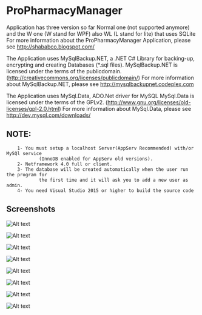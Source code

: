 # ProPharmacyManager
Application has three version so far Normal one (not
supported anymore) and the W one (W stand for WPF) also WL (L stand for lite) that uses SQLite
For more information about the ProPharmacyManager Application, please see 
http://shababco.blogspot.com/ 

The Application uses MySqlBackup.NET, a .NET C#
Library for backing-up, encrypting and creating Databases (*.sql files).
MySqlBackup.NET is licensed under the terms of the publicdomain. (http://creativecommons.org/licenses/publicdomain/)
For more information about MySqlBackup.NET,
please see http://mysqlbackupnet.codeplex.com

The Application uses MySql.Data, ADO.Net driver for MySQL
MySql.Data is licensed under the terms of the GPLv2. (http://www.gnu.org/licenses/old-licenses/gpl-2.0.html)
For more information about MySql.Data,
please see http://dev.mysql.com/downloads/

## NOTE:
		1- You must setup a localhost Server(AppServ Recommended) with/or MySQl service
        		(InnoDB enabled for AppServ old versions).
		2- Netframework 4.0 full or client.
		3- The database will be created automatically when the user run the program for
        		the first time and it will ask you to add a new user as admin.
		4- You need Visual Studio 2015 or higher to build the source code

## Screenshots

![Alt text](https://3.bp.blogspot.com/-knHED8v6F3g/WJ9bJ04sn5I/AAAAAAAABC4/E_0s_dMNU4g9Dq8BiNY0P4b1WxRX1wk6gCLcB/s320/Capture01.PNG "Database config window for the first time")

![Alt text](https://3.bp.blogspot.com/-RCoQ_TtckRc/WJ9bJ0QGAGI/AAAAAAAABCw/NXeoeJmVHeIaEz9gWf1KuMJoexYjvz1xgCLcB/s320/Capture02.PNG "Upgrade from an old version window")

![Alt text](https://2.bp.blogspot.com/-W7L6Y7AIzrs/WJ9bKqU1_-I/AAAAAAAABC8/GRVNS1zMfaQy_EXKLcHZnKMGMZKfz2HaACLcB/s320/Capture04.PNG "Admin main window")

![Alt text](https://4.bp.blogspot.com/-u2ZLLLp3J6c/WJ9bZeUI53I/AAAAAAAABDA/FLFKLsVNRI4jJO5Dhq9793BgaXCuH49xACLcB/s320/Screenshot%2B%252827%2529.png "The console window")

![Alt text](https://3.bp.blogspot.com/-3dYC-PeN3gM/WJ9bZ3Lp4iI/AAAAAAAABDI/4YzaGAYbGEERWkzyE3sGeOPlsr8ORg7PQCLcB/s320/Screenshot%2B%252828%2529.png "Show all Items Window")

![Alt text](https://1.bp.blogspot.com/-RvONuBu-nVk/WJ9baSBx83I/AAAAAAAABDM/4rRBujEl2_Atcm3kmM1fAa1p7mFc9p_sQCLcB/s320/Screenshot%2B%252832%2529.png "Take Restore a backup window")

![Alt text](https://4.bp.blogspot.com/-iLvzMGRQh8Q/WJ9ba0MLh5I/AAAAAAAABDQ/yb-oS-mSy5E491HWgrUtDzMLfq5YDBI4QCLcB/s320/Screenshot%2B%252833%2529.png "Add new Item panel")

![Alt text](https://3.bp.blogspot.com/-aSaEz9hTJj0/WJ9bfDinU6I/AAAAAAAABDU/WJXNjLeCql0kk-QWjcKKBUwz8TJ1sgI-ACLcB/s320/Capture05.PNG "About Window")
